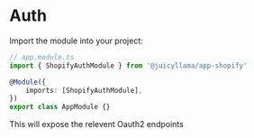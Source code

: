 # Auth

Import the module into your project:

```typescript
// app.module.ts
import { ShopifyAuthModule } from '@juicyllama/app-shopify'

@Module({
	imports: [ShopifyAuthModule],
})
export class AppModule {}
```

This will expose the relevent Oauth2 endpoints